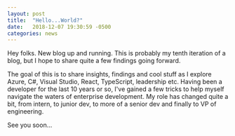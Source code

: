 ```yaml
---
layout: post
title:  "Hello...World?"
date:   2018-12-07 19:30:59 -0500
categories: news
---
```

Hey folks. New blog up and running. This is probably my tenth iteration of a blog, but I hope to share quite a few findings going forward.

The goal of this is to share insights, findings and cool stuff as I explore Azure, C#, Visual Studio, React, TypeScript, leadership etc. Having been a developer for the last 10 years or so, I've gained a few tricks to help myself navigate the waters of enterprise development. My role has changed quite a bit, from intern, to junior dev, to more of a senior dev and finally to VP of engineering.

See you soon...
